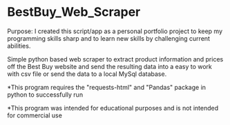 # BestBuy_Web_Scraper
Purpose: I created this script/app as a personal portfolio project to keep my programming skills sharp and to learn new skills by challenging current abilities.

Simple python based web scraper to extract product information and prices off the Best Buy website and send the resulting data into a easy to work with csv file or send the data to a local MySql database.

*This program requires the "requests-html" and "Pandas" package in python to successfully run

*This program was intended for educational purposes and is not intended for commercial use 

